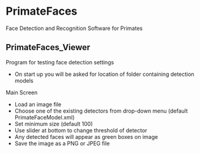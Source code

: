 # PrimateFaces
Face Detection and Recognition Software for Primates

## PrimateFaces_Viewer
Program for testing face detection settings
- On start up you will be asked for location of folder containing detection models

Main Screen
- Load an image file
- Choose one of the existing detectors from drop-down menu (default PrimateFaceModel.xml)
- Set minimum size (default 100)
- Use slider at bottom to change threshold of detector
- Any detected faces will appear as green boxes on image
- Save the image as a PNG or JPEG file
